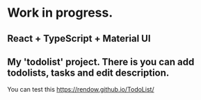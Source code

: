 
# Work in progress.
## React + TypeScript + Material UI
## My 'todolist' project. There is you can add todolists, tasks and edit description.

You can test this    https://rendow.github.io/TodoList/
